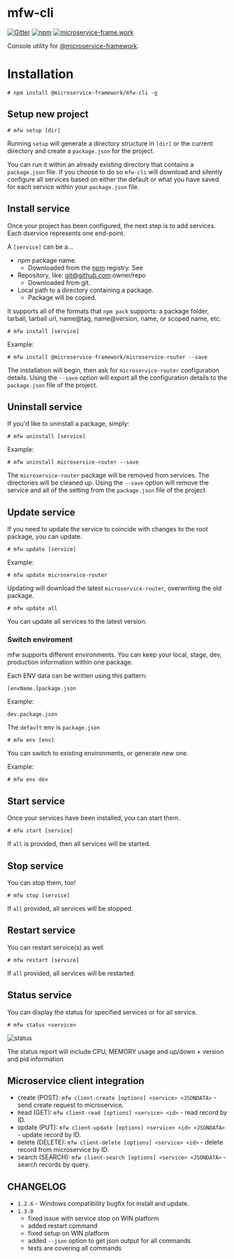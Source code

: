 # mfw-cli

[![Gitter](https://img.shields.io/gitter/room/microservice-framework/chat.svg?style=flat-square)](https://gitter.im/microservice-framework/chat)
[![npm](https://img.shields.io/npm/dt/@microservice-framework/mfw-cli.svg?style=flat-square)](https://www.npmjs.com/~microservice-framework)
[![microservice-frame.work](https://img.shields.io/badge/online%20docs-200-green.svg?style=flat-square)](http://microservice-frame.work)


Console utility for [@microservice-framework](https://github.com/microservice-framework).

# Installation

```
# npm install @microservice-framework/mfw-cli -g
```

## Setup new project

```
# mfw setup [dir]
```

Running `setup` will generate a directory structure in `[dir]` or the current directory and create a `package.json` for the project.

You can run it within an already existing directory that contains a `package.json` file. If you choose to do so `mfw-cli` will download and silently configure all services based on either the default or what you have saved for each service within your `package.json` file.

## Install service

Once your project has been configured, the next step is to add services. Each dservice represents one end-point.

A `[service]` can be a...
  - npm package name.
    - Downloaded from the [npm](https://www.npmjs.com) registry. See 
  - Repository, like: git@github.com:owner/repo
    - Downloaded from git.
  - Local path to a directory containing a package.
    - Package will be copied.

It supports all of the formats that `npm pack` supports: a package folder, tarball, tarball url, name@tag, name@version, name, or scoped name, etc.

```
# mfw install [service]
```

Example:

```
# mfw install @microservice-framework/microservice-router --save
```

The installation will begin, then ask for `microservice-router` configuration details. Using the `--save` option will export all the configuration details to the `package.json` file of the project.


## Uninstall service

If you'd like to uninstall a package, simply:

```
# mfw uninstall [service]
```

Example:

```
# mfw uninstall microservice-router --save
```


The `microservice-router` package will be removed from services. The directories will be cleaned up. Using the `--save` option will remove the service and all of the setting from the `package.json` file of the project.


## Update service

If you need to update the service to coincide with changes to the root package, you can update.

```
# mfw update [service]
```

Example:

```
# mfw update microservice-router
```

Updating will download the latest `microservice-router`, overwriting the old package.

```
# mfw update all
```

You can update all services to the latest version.


### Switch enviroment

mfw supports different environments. You can keep your local, stage, dev, production information within one package.

Each ENV data can be written using this pattern:

`[envName.]package.json`

Example:

`dev.package.json`

The `default` env is `package.json`

```
# mfw env [env]
```

You can switch to existing environments, or generate new one.

Example:

```
# mfw env dev
```

## Start service

Once your services have been installed, you can start them.

```
# mfw start [service]
```

 If `all` is provided, then all services will be started.


## Stop service

You can stop them, too!

```
# mfw stop [service]
```

If `all` provided, all services will be stopped.

## Restart service

You can restart service(s) as well

```
# mfw restart [service]
```

If `all` provided, all services will be restarted.


## Status service

You can display the status for specified services or for all service.

```
# mfw status <service>
```
![status](https://user-images.githubusercontent.com/5018896/36957629-aa8187b2-2003-11e8-8e33-6a42f1b7af1d.png)

The status report will include CPU, MEMORY usage and up/down + version and pid information

## Microservice client integration

 - `C`reate (POST): `mfw client-create [options] <service> <JSONDATA>` - send create request to microservice.
 - `R`ead (GET): `mfw client-read [options] <service> <id>` - read record by ID.
 - `U`pdate (PUT): `mfw client-update [options] <service> <id> <JSONDATA>` - update record by ID.
 - `D`elete (DELETE): `mfw client-delete [options] <service> <id>` - delete record from microservice by ID.
 - `S`earch (SEARCH): `mfw client-search [options] <service> <JSONDATA>` - search records by query.

## CHANGELOG

- `1.2.6` - Windows compatibility bugfix for install and update.
- `1.3.0`
  - fixed issue with service stop on WIN platform
  - added restart command
  - fixed setup on WIN platform
  - added `--json` option to get json output for all commands
  - tests are covering all commands
